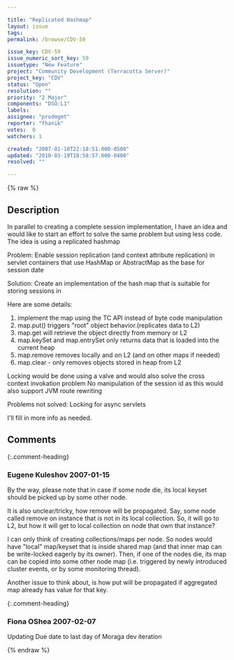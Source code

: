 ```yaml
---

title: "Replicated Hashmap"
layout: issue
tags: 
permalink: /browse/CDV-59

issue_key: CDV-59
issue_numeric_sort_key: 59
issuetype: "New Feature"
project: "Community Development (Terracotta Server)"
project_key: "CDV"
status: "Open"
resolution: ""
priority: "2 Major"
components: "DSO:L1"
labels: 
assignee: "prodmgmt"
reporter: "fhanik"
votes:  0
watchers: 1

created: "2007-01-10T22:18:51.000-0500"
updated: "2010-03-19T18:58:57.000-0400"
resolved: ""

---
```




{% raw %}



## Description

<div markdown="1" class="description">

In parallel to creating a complete session implementation, I have an idea and would like to start an effort to solve the same problem but using less code.
The idea is using a replicated hashmap

Problem:
Enable session replication (and context attribute replication) in servlet containers that use HashMap or AbstractMap as the base for session date

Solution:
Create an implementation of the hash map that is suitable for storing sessions in

Here are some details:
1. implement the map using the TC API instead of byte code manipulation
2. map.put() triggers "root" object behavior.(replicates data to L2)
3. map.get will retrieve the object directly from memory or L2
4. map.keySet and map.entrySet only returns data that is loaded into the current heap
5. map.remove removes locally and on L2 (and on other maps if needed)
6. map.clear - only removes objects stored in heap from L2

Locking would be done using a valve and would also solve the cross context invokation problem
No manipulation of the session id as this would also support JVM route rewriting

Problems not solved:
Locking for async servlets


I'll fill in more info as needed.

</div>

## Comments


{:.comment-heading}
### **Eugene Kuleshov** <span class="date">2007-01-15</span>

<div markdown="1" class="comment">

By the way, please note that in case if some node die, its local keyset should be picked up by some other node.

It is also unclear/tricky, how remove will be propagated. Say, some node called remove on instance that is not in its local collection. So, it will go to L2, but how it will get to local collection on node that own that instance?

I can only think of creating collections/maps per node. So nodes would have "local" map/keyset that is inside shared map (and that inner map can be write-locked eagerly by its owner). Then, if one of the nodes die, its map can be copied into some other node map (i.e. triggered by newly introduced cluster events, or by some monitoring thread).

Another issue to think about, is how put will be propagated if aggregated map already has value for that key.

</div>


{:.comment-heading}
### **Fiona OShea** <span class="date">2007-02-07</span>

<div markdown="1" class="comment">

Updating Due date to last day of Moraga dev iteration

</div>



{% endraw %}
